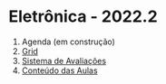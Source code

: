 # Eletrônica - 2022.2

1. Agenda (em construção)
2. [Grid](eletronica/Grid_Eletronica.md)
3. [Sistema de Avaliações](/./avaliacoes.pdf)
4. [Conteúdo das Aulas](sisdig_aulas.md)
